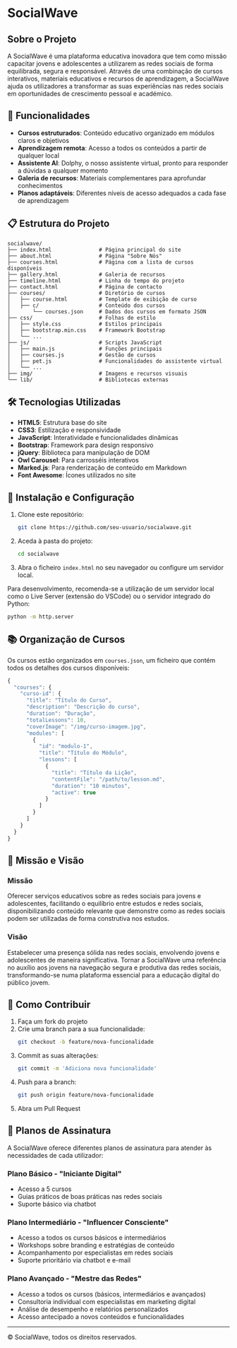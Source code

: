 # SocialWave

## Sobre o Projeto

A SocialWave é uma plataforma educativa inovadora que tem como missão capacitar jovens e adolescentes a utilizarem as redes sociais de forma equilibrada, segura e responsável. Através de uma combinação de cursos interativos, materiais educativos e recursos de aprendizagem, a SocialWave ajuda os utilizadores a transformar as suas experiências nas redes sociais em oportunidades de crescimento pessoal e académico.

## 🚀 Funcionalidades

- **Cursos estruturados**: Conteúdo educativo organizado em módulos claros e objetivos
- **Aprendizagem remota**: Acesso a todos os conteúdos a partir de qualquer local
- **Assistente AI**: Dolphy, o nosso assistente virtual, pronto para responder a dúvidas a qualquer momento
- **Galeria de recursos**: Materiais complementares para aprofundar conhecimentos
- **Planos adaptáveis**: Diferentes níveis de acesso adequados a cada fase de aprendizagem

## 📋 Estrutura do Projeto

```
socialwave/
├── index.html               # Página principal do site
├── about.html               # Página "Sobre Nós"
├── courses.html             # Página com a lista de cursos disponíveis
├── gallery.html             # Galeria de recursos
├── timeline.html            # Linha do tempo do projeto
├── contact.html             # Página de contacto
├── courses/                 # Diretório de cursos
│   ├── course.html          # Template de exibição de curso
│   ├── c/                   # Conteúdo dos cursos
│       └── courses.json     # Dados dos cursos em formato JSON
├── css/                     # Folhas de estilo
│   ├── style.css            # Estilos principais
│   ├── bootstrap.min.css    # Framework Bootstrap
│   └── ...
├── js/                      # Scripts JavaScript
│   ├── main.js              # Funções principais
│   ├── courses.js           # Gestão de cursos
│   ├── pet.js               # Funcionalidades do assistente virtual
│   └── ...
├── img/                     # Imagens e recursos visuais
└── lib/                     # Bibliotecas externas
```

## 🛠️ Tecnologias Utilizadas

- **HTML5**: Estrutura base do site
- **CSS3**: Estilização e responsividade
- **JavaScript**: Interatividade e funcionalidades dinâmicas
- **Bootstrap**: Framework para design responsivo
- **jQuery**: Biblioteca para manipulação de DOM
- **Owl Carousel**: Para carrosséis interativos
- **Marked.js**: Para renderização de conteúdo em Markdown
- **Font Awesome**: Ícones utilizados no site

## 🔧 Instalação e Configuração

1. Clone este repositório:
   ```bash
   git clone https://github.com/seu-usuario/socialwave.git
   ```

2. Aceda à pasta do projeto:
   ```bash
   cd socialwave
   ```

3. Abra o ficheiro `index.html` no seu navegador ou configure um servidor local.

Para desenvolvimento, recomenda-se a utilização de um servidor local como o Live Server (extensão do VSCode) ou o servidor integrado do Python:

```bash
python -m http.server
```

## 📚 Organização de Cursos

Os cursos estão organizados em `courses.json`, um ficheiro que contém todos os detalhes dos cursos disponíveis:

```javascript
{
  "courses": {
    "curso-id": {
      "title": "Título do Curso",
      "description": "Descrição do curso",
      "duration": "Duração",
      "totalLessons": 10,
      "coverImage": "/img/curso-imagem.jpg",
      "modules": [
        {
          "id": "modulo-1",
          "title": "Título do Módulo",
          "lessons": [
            {
              "title": "Título da Lição",
              "contentFile": "/path/to/lesson.md",
              "duration": "10 minutos",
              "active": true
            }
          ]
        }
      ]
    }
  }
}
```

## 🎯 Missão e Visão

### Missão
Oferecer serviços educativos sobre as redes sociais para jovens e adolescentes, facilitando o equilíbrio entre estudos e redes sociais, disponibilizando conteúdo relevante que demonstre como as redes sociais podem ser utilizadas de forma construtiva nos estudos.

### Visão
Estabelecer uma presença sólida nas redes sociais, envolvendo jovens e adolescentes de maneira significativa. Tornar a SocialWave uma referência no auxílio aos jovens na navegação segura e produtiva das redes sociais, transformando-se numa plataforma essencial para a educação digital do público jovem.

## 🤝 Como Contribuir

1. Faça um fork do projeto
2. Crie uma branch para a sua funcionalidade:
   ```bash
   git checkout -b feature/nova-funcionalidade
   ```
3. Commit as suas alterações:
   ```bash
   git commit -m 'Adiciona nova funcionalidade'
   ```
4. Push para a branch:
   ```bash
   git push origin feature/nova-funcionalidade
   ```
5. Abra um Pull Request

## 📝 Planos de Assinatura

A SocialWave oferece diferentes planos de assinatura para atender às necessidades de cada utilizador:

### Plano Básico - "Iniciante Digital"
- Acesso a 5 cursos
- Guias práticos de boas práticas nas redes sociais
- Suporte básico via chatbot

### Plano Intermediário - "Influencer Consciente"
- Acesso a todos os cursos básicos e intermediários
- Workshops sobre branding e estratégias de conteúdo
- Acompanhamento por especialistas em redes sociais
- Suporte prioritário via chatbot e e-mail

### Plano Avançado - "Mestre das Redes"
- Acesso a todos os cursos (básicos, intermediários e avançados)
- Consultoria individual com especialistas em marketing digital
- Análise de desempenho e relatórios personalizados
- Acesso antecipado a novos conteúdos e funcionalidades

---

&copy; SocialWave, todos os direitos reservados.

